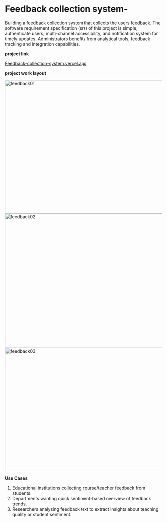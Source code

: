 # Feedback collection system-

Building a feedback collection system that collects the users feedback. The software requirement specification (srs) of this project is simple; authenticate users, multi-channel accessibility, and notification system for timely updates. Administrators benefits from analytical tools, feedback tracking and integration capabilities.

**project link**

[Feedback-collection-system.vercel.app](Feedback-collection-system.vercel.app)

**project work layout**


<img width="756" height="428" alt="feedback01" src="https://github.com/user-attachments/assets/c412ab8e-139d-4cc5-b8f3-fde4d7b59215" />


<img width="507" height="432" alt="feedback02" src="https://github.com/user-attachments/assets/2192077c-e3ff-47b6-8e19-bab723e59b66" />
 

<img width="945" height="396" alt="feedback03" src="https://github.com/user-attachments/assets/0c63b7b6-1dbe-4526-b4eb-fdc214a3ec6d" />

**Use Cases**

1. Educational institutions collecting course/teacher feedback from students.
2. Departments wanting quick sentiment-based overview of feedback trends.
3. Researchers analysing feedback text to extract insights about teaching quality or student sentiment.

